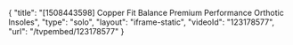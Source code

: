 {
    "title": "[1508443598] Copper Fit Balance Premium Performance Orthotic Insoles",
    "type": "solo",
    "layout": "iframe-static",
    "videoId": "123178577",
    "url": "\/tvpembed\/123178577"
}